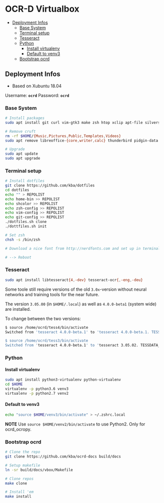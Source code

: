 # OCR-D Virtualbox

<!-- BEGIN-MARKDOWN-TOC -->
* [Deployment Infos](#deployment-infos)
	* [Base System](#base-system)
	* [Terminal setup](#terminal-setup)
	* [Tesseract](#tesseract)
	* [Python](#python)
		* [Install virtualenv](#install-virtualenv)
		* [Default to venv3](#default-to-venv3)
	* [Bootstrap ocrd](#bootstrap-ocrd)

<!-- END-MARKDOWN-TOC -->

## Deployment Infos

- Based on Xubuntu 18.04

Username: **`ocrd`**
Password: **`ocrd`**

### Base System

```sh
# Install packages
sudo apt install git curl vim-gtk3 make zsh htop xclip apt-file silversearcher-ag clipit terminator

# Remove cruft
rm -rf $HOME/{Music,Pictures,Public,Templates,Videos}
sudo apt remove libreoffice-{core,writer,calc} thunderbird pidgin-data libflite1

# Upgrade
sudo apt update
sudo apt upgrade
```

### Terminal setup

```sh
# Install dotfiles
git clone https://github.com/kba/dotfiles
cd dotfiles
echo "" > REPOLIST
echo home-bin >> REPOLIST
echo shcolor >> REPOLIST
echo zsh-config >> REPOLIST
echo vim-config >> REPOLIST
echo git-config >> REPOLIST
./dotfiles.sh clone
./dottfiles.sh init

# Set zsh
chsh -s /bin/zsh

# Download a nice font from http://nerdfonts.com and set up in terminal emulator

# --> Reboot
```

### Tesseract

```sh
sudo apt install libtesseract{4,-dev} tesseract-ocr{,-eng,-deu}
```

Some toole still require versions of the old `3.0x`-version without neural networks and training tools for the near future.

The version `3.05.00` (in `$HOME/.local`) as well as `4.0.0-beta1`
(system wide) are installed. 

To change between the two versions:

```sh
$ source /home/ocrd/tess4/bin/activate 
Switched from 'tesseract 4.0.0-beta.1' to 'tesseract 4.0.0-beta.1. TESSDATA_PREFIX=/usr/share/tesseract-ocr/4.00

$ source /home/ocrd/tess3/bin/activate
Switched from 'tesseract 4.0.0-beta.1' to 'tesseract 3.05.02. TESSDATA_PREFIX=/home/ocrd/tess3
```

### Python

#### Install virtualenv

```sh
sudo apt install python3-virtualenv python-virtualenv
cd $HOME
virtualenv -p python3.6 venv3
virtualenv -p python2.7 venv2
```

#### Default to venv3

```sh
echo "source $HOME/venv3/bin/activate" > ~/.zshrc.local
```

**NOTE** Use `source $HOME/venv2/bin/activate` to use Python2. Only for ocrd_ocropy.

### Bootstrap ocrd

```sh
# Clone the repo
git clone https://github.com/kba/ocrd-docs build/docs

# Setup makefile
ln -sr build/docs/vbox/Makefile

# Clone repos
make clone

# Install 'em
make install
```

